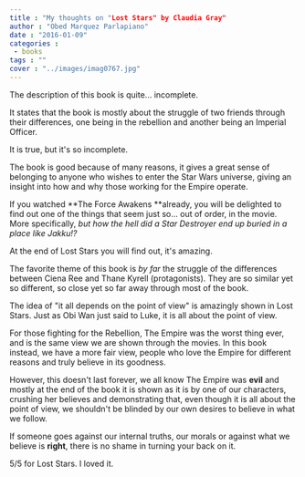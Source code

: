 ```yaml
---
title : "My thoughts on "Lost Stars" by Claudia Gray"
author : "Obed Marquez Parlapiano"
date : "2016-01-09"
categories : 
 - books
tags : ""
cover : "../images/imag0767.jpg"
---
```


The description of this book is quite... incomplete.

It states that the book is mostly about the struggle of two friends through their differences, one being in the rebellion and another being an Imperial Officer.

It is true, but it's so incomplete.

The book is good because of many reasons, it gives a great sense of belonging to anyone who wishes to enter the Star Wars universe, giving an insight into how and why those working for the Empire operate.

If you watched **The Force Awakens **already, you will be delighted to find out one of the things that seem just so... out of order, in the movie. More specifically, _but how the hell did a Star Destroyer end up buried in a place like Jakku!?_

At the end of Lost Stars you will find out, it's amazing.

The favorite theme of this book is _by far_ the struggle of the differences between Ciena Ree and Thane Kyrell (protagonists). They are so similar yet so different, so close yet so far away through most of the book.

The idea of "it all depends on the point of view" is amazingly shown in Lost Stars. Just as Obi Wan just said to Luke, it is all about the point of view.

For those fighting for the Rebellion, The Empire was the worst thing ever, and is the same view we are shown through the movies. In this book instead, we have a more fair view, people who love the Empire for different reasons and truly believe in its goodness.

However, this doesn't last forever, we all know The Empire was **evil** and mostly at the end of the book it is shown as it is by one of our characters, crushing her believes and demonstrating that, even though it is all about the point of view, we shouldn't be blinded by our own desires to believe in what we follow.

If someone goes against our internal truths, our morals or against what we believe is **right**, there is no shame in turning your back on it.

5/5 for Lost Stars. I loved it.
